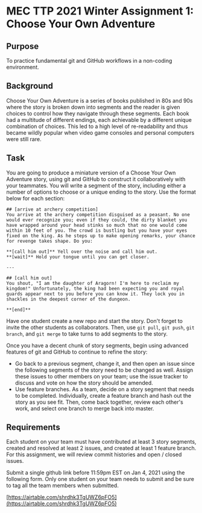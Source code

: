 # MEC TTP 2021 Winter Assignment 1: Choose Your Own Adventure

## Purpose

To practice fundamental git and GitHub workflows in a non-coding environment.

## Background

Choose Your Own Adventure is a series of books published in 80s and 90s where the story is broken down into segments and the reader is given choices to control how they navigate through these segments. Each book had a multitude of different endings, each achievable by a different unique combination of choices. This led to a high level of re-readability and thus became wildly popular when video game consoles and personal computers were still rare.

## Task

You are going to produce a miniature version of a Choose Your Own Adventure story, using git and GitHub to construct it collaboratively with your teammates. You will write a segment of the story, including either a number of options to choose or a unique ending to the story. Use the format below for each section:

```
## [arrive at archery competition]
You arrive at the archery competition disguised as a peasant. No one would ever recognize you; even if they could, the dirty blanket you have wrapped around your head stinks so much that no one would come within 10 feet of you. The crowd is bustling but you have your eyes fixed on the king. As he steps up to make opening remarks, your chance for revenge takes shape. Do you:

**[call him out]** Yell over the noise and call him out.
**[wait]** Hold your tongue until you can get closer.

---

## [call him out]
You shout, "I am the daughter of Aragorn! I'm here to reclaim my kingdom!" Unfortunately, the king had been expecting you and royal guards appear next to you before you can know it. They lock you in shackles in the deepest corner of the dungeon.

**[end]**
```

Have one student create a new repo and start the story. Don't forget to invite the other students as collaborators. Then, use `git pull`, `git push`, `git branch`, and `git merge` to take turns to add segments to the story.

Once you have a decent chunk of story segments, begin using advanced features of git and GitHub to continue to refine the story:
- Go back to a previous segment, change it, and then open an issue since the following segments of the story need to be changed as well. Assign these issues to other members on your team; use the issue tracker to discuss and vote on how the story should be amended.
- Use feature branches. As a team, decide on a story segment that needs to be completed. Individually, create a feature branch and hash out the story as you see fit. Then, come back together, review each other's work, and select one branch to merge back into master.

## Requirements

Each student on your team must have contributed at least 3 story segments, created and resolved at least 2 issues, and created at least 1 feature branch. For this assignment, we will review commit histories and open / closed issues.

Submit a single github link before 11:59pm EST on Jan 4, 2021 using the following form. Only one student on your team needs to submit and be sure to tag all the team members when submitted.

[https://airtable.com/shrdhk3TgUWZ6pFO5](https://airtable.com/shrdhk3TgUWZ6pFO5)